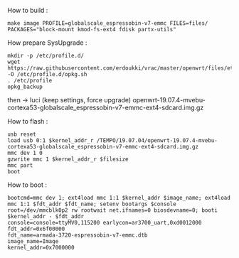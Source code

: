 How to build :
```
make image PROFILE=globalscale_espressobin-v7-emmc FILES=files/ PACKAGES="block-mount kmod-fs-ext4 fdisk partx-utils" 
```
How prepare SysUpgrade :
```
mkdir -p /etc/profile.d/
wget https://raw.githubusercontent.com/erdoukki/vrac/master/openwrt/files/etc/profile.d/opkg.sh -O /etc/profile.d/opkg.sh
. /etc/profile
opkg_backup
```
then -> luci (keep settings, force upgrade) openwrt-19.07.4-mvebu-cortexa53-globalscale_espressobin-v7-emmc-ext4-sdcard.img.gz

How to flash : 
```
usb reset
load usb 0:1 $kernel_addr_r /TEMPO/19.07.04/openwrt-19.07.4-mvebu-cortexa53-globalscale_espressobin-v7-emmc-ext4-sdcard.img.gz
mmc dev 1 0
gzwrite mmc 1 $kernel_addr_r $filesize
mmc part
boot
```
How to boot : 
```
bootcmd=mmc dev 1; ext4load mmc 1:1 $kernel_addr $image_name; ext4load mmc 1:1 $fdt_addr $fdt_name; setenv bootargs $console root=/dev/mmcblk0p2 rw rootwait net.ifnames=0 biosdevname=0; booti $kernel_addr - $fdt_addr
console=console=ttyMV0,115200 earlycon=ar3700_uart,0xd0012000
fdt_addr=0x6f00000
fdt_name=armada-3720-espressobin-v7-emmc.dtb
image_name=Image
kernel_addr=0x7000000
```

